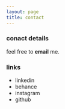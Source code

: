 ```yaml
---
layout: page
title: contact
---
```


### conact details

feel free to <strong><a href = "mailto: b.s.biro@network.rca.ac.uk" style="text-decoration:none" >email</a></strong> me.

### links

- <a href="https://uk.linkedin.com/in/bsbiro" style="text-decoration:none" >linkedin</a>
- <a href="https://www.behance.net/bsbiro" style="text-decoration:none" >behance</a>
- <a href="https://www.instagram.com/b.s.biro" style="text-decoration:none" >instagram</a>
- <a href="https://github.com/bsbiro" style="text-decoration:none" >github</a>
